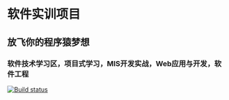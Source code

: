 # 软件实训项目
## 放飞你的程序猿梦想
### 软件技术学习区，项目式学习，MIS开发实战，Web应用与开发，软件工程

[![Build status](https://dev.azure.com/Gitest1/1111/_apis/build/status/1111-ASP.NET-CI)](https://dev.azure.com/Gitest1/1111/_build/latest?definitionId=-1)
